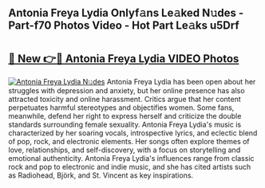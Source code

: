 ## Antonia Freya Lydia Onlyf𝚊ns Le𝚊ked N𝚞des - Part-f70 Photos Video - Hot Part Le𝚊ks u5Drf

# <h2><a href="http://ac20954.deff.icu/?id=Antonia+Freya+Lydia">🔗 New 👉🔴 Antonia Freya Lydia VIDEO Photos</a></h2>

[![Antonia Freya Lydia N𝚞des](https://i.imgur.com/rIISA9y.gif)](http://ac20954.deff.icu/?id=Antonia+Freya+Lydia)
Antonia Freya Lydia has been open about her struggles with depression and anxiety, but her online presence has also attracted toxicity and online harassment. Critics argue that her content perpetuates harmful stereotypes and objectifies women. Some fans, meanwhile, defend her right to express herself and criticize the double standards surrounding female sexuality. Antonia Freya Lydia's music is characterized by her soaring vocals, introspective lyrics, and eclectic blend of pop, rock, and electronic elements. Her songs often explore themes of love, relationships, and self-discovery, with a focus on storytelling and emotional authenticity. Antonia Freya Lydia's influences range from classic rock and pop to electronic and indie music, and she has cited artists such as Radiohead, Björk, and St. Vincent as key inspirations.

